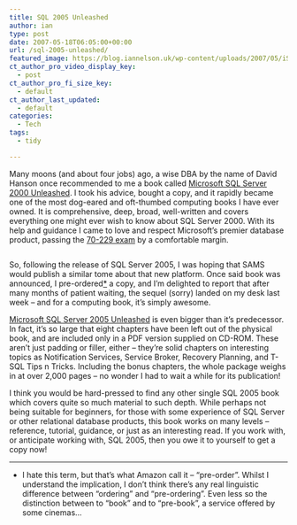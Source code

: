 ```yaml
---
title: SQL 2005 Unleashed
author: ian
type: post
date: 2007-05-18T06:05:00+00:00
url: /sql-2005-unleashed/
featured_image: https://blog.iannelson.uk/wp-content/uploads/2007/05/iStock_000002294861XSmall-1.jpg
ct_author_pro_video_display_key:
  - post
ct_author_pro_fi_size_key:
  - default
ct_author_last_updated:
  - default
categories:
  - Tech
tags:
  - tidy

---
```

Many moons (and about four jobs) ago, a wise DBA by the name of David Hanson once recommended to me a book called [Microsoft SQL Server 2000 Unleashed][1]. I took his advice, bought a copy, and it rapidly became one of the most dog-eared and oft-thumbed computing books I have ever owned. It is comprehensive, deep, broad, well-written and covers everything one might ever wish to know about SQL Server 2000. With its help and guidance I came to love and respect Microsoft&#8217;s premier database product, passing the [70-229 exam][2] by a comfortable margin.<figure class="kg-card kg-image-card">

<img decoding="async" src="https://blog.iannelson.uk/wp-content/uploads/2023/08/iStock_000002294861XSmall.jpg" class="kg-image" alt loading="lazy" /> </figure> 

So, following the release of SQL Server 2005, I was hoping that SAMS would publish a similar tome about that new platform. Once said book was announced, I pre-ordered[*][3] a copy, and I&#8217;m delighted to report that after many months of patient waiting, the sequel (sorry) landed on my desk last week &#8211; and for a computing book, it&#8217;s simply awesome.

[Microsoft SQL Server 2005 Unleashed][4] is even bigger than it&#8217;s predecessor. In fact, it&#8217;s so large that eight chapters have been left out of the physical book, and are included only in a PDF version supplied on CD-ROM. These aren&#8217;t just padding or filler, either &#8211; they&#8217;re solid chapters on interesting topics as Notification Services, Service Broker, Recovery Planning, and T-SQL Tips n Tricks. Including the bonus chapters, the whole package weighs in at over 2,000 pages &#8211; no wonder I had to wait a while for its publication!

I think you would be hard-pressed to find any other single SQL 2005 book which covers quite so much material to such depth. While perhaps not being suitable for beginners, for those with some experience of SQL Server or other relational database products, this book works on many levels &#8211; reference, tutorial, guidance, or just as an interesting read. If you work with, or anticipate working with, SQL 2005, then you owe it to yourself to get a copy now!

* * *

* I hate this term, but that&#8217;s what Amazon call it &#8211; &#8220;pre-order&#8221;. Whilst I understand the implication, I don&#8217;t think there&#8217;s any real linguistic difference between &#8220;ordering&#8221; and &#8220;pre-ordering&#8221;. Even less so the distinction between to &#8220;book&#8221; and to &#8220;pre-book&#8221;, a service offered by some cinemas&#8230;

 [1]: http://www.amazon.co.uk/gp/product/0672324679?ie=UTF8&tag=ianesbl-21&linkCode=as2&camp=1634&creative=6738&creativeASIN=0672324679
 [2]: http://www.microsoft.com/learning/exams/70-229.mspx
 [3]: https://blog.iannelson.uk/sql-2005-unleashed#preorder
 [4]: http://www.amazon.co.uk/gp/product/0672328240?ie=UTF8&tag=ianesbl-21&linkCode=as2&camp=1634&creative=6738&creativeASIN=0672328240